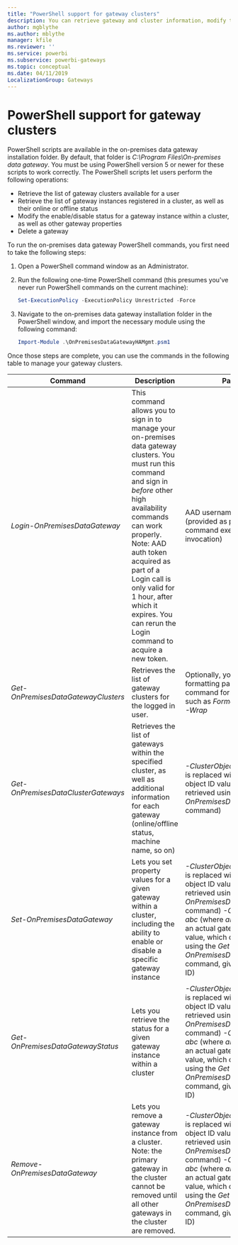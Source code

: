 ```yaml
---
title: "PowerShell support for gateway clusters"
description: You can retrieve gateway and cluster information, modify the status within a gateway, or delete a gateway using PowerShell commands.
author: mgblythe
ms.author: mblythe
manager: kfile
ms.reviewer: ''
ms.service: powerbi
ms.subservice: powerbi-gateways
ms.topic: conceptual
ms.date: 04/11/2019
LocalizationGroup: Gateways 
---
```


# PowerShell support for gateway clusters

PowerShell scripts are available in the on-premises data gateway installation folder. By default, that folder is *C:\Program Files\On-premises data gateway*. You must be using PowerShell version 5 or newer for these scripts to work correctly. The PowerShell scripts let users perform the following operations:

- Retrieve the list of gateway clusters available for a user
- Retrieve the list of gateway instances registered in a cluster, as well as their online or offline status
- Modify the enable/disable status for a gateway instance within a cluster, as well as other gateway properties
- Delete a gateway

To run the on-premises data gateway PowerShell commands, you first need to take the following steps:

1. Open a PowerShell command window as an Administrator.
2. Run the following one-time PowerShell command (this presumes you've never run PowerShell commands on the current machine):

    ```powershell
    Set-ExecutionPolicy -ExecutionPolicy Unrestricted -Force
    ```

3. Navigate to the on-premises data gateway installation folder in the PowerShell window, and import the necessary module using the following command:

    ```powershell
    Import-Module .\OnPremisesDataGatewayHAMgmt.psm1
    ```

Once those steps are complete, you can use the commands in the following table to manage your gateway clusters.

| **Command** | **Description** | **Parameters** |
| --- | --- | --- |
| *Login-OnPremisesDataGateway* |This command allows you to sign in to manage your on-premises data gateway clusters.  You must run this command and sign in *before* other high availability commands can work properly. Note: AAD auth token acquired as part of a Login call is only valid for 1 hour, after which it expires. You can rerun the Login command to acquire a new token.| AAD username and password (provided as part of the command execution, not initial invocation)|
| *Get-OnPremisesDataGatewayClusters* | Retrieves the list of gateway clusters for the logged in user. | Optionally, you can pass formatting parameters to this command for better readability, such as *Format-Table -AutoSize -Wrap* |
| *Get-OnPremisesDataClusterGateways* | Retrieves the list of gateways within the specified cluster, as well as additional information for each gateway (online/offline status, machine name, so on) | *-ClusterObjectID xyz*  (where *xyz* is replaced with an actual cluster object ID value, which can be retrieved using the *Get-OnPremisesDataGatewayClusters* command)|
| *Set-OnPremisesDataGateway* | Lets you set property values for a given gateway within a cluster, including the ability to enable or disable a specific gateway instance  | *-ClusterObjectID xyz* (where *xyz* is replaced with an actual cluster object ID value, which can be retrieved using the *Get-OnPremisesDataGatewayClusters* command) *-GatewayObjectID abc*  (where *abc* is replaced with an actual gateway object ID value, which can be retrieved using the *Get-OnPremisesDataClusterGateways* command, given a cluster object ID) |
| *Get-OnPremisesDataGatewayStatus* | Lets you retrieve the status for a given gateway instance within a cluster  | *-ClusterObjectID xyz* (where *xyz* is replaced with an actual cluster object ID value, which can be retrieved using the *Get-OnPremisesDataGatewayClusters* command)  *-GatewayObjectID abc*  (where *abc* is replaced with an actual gateway object ID value, which can be retrieved using the *Get-OnPremisesDataClusterGateways* command, given a cluster object ID) |
| *Remove-OnPremisesDataGateway*  | Lets you remove a gateway instance from a cluster. Note: the primary gateway in the cluster cannot be removed until all other gateways in the cluster are removed.| *-ClusterObjectID xyz* (where *xyz* is replaced with an actual cluster object ID value, which can be retrieved using the *Get-OnPremisesDataGatewayClusters* command)  *-GatewayObjectID abc*  (where *abc* is replaced with an actual gateway object ID value, which can be retrieved using the *Get-OnPremisesDataClusterGateways* command, given a cluster object ID) |


